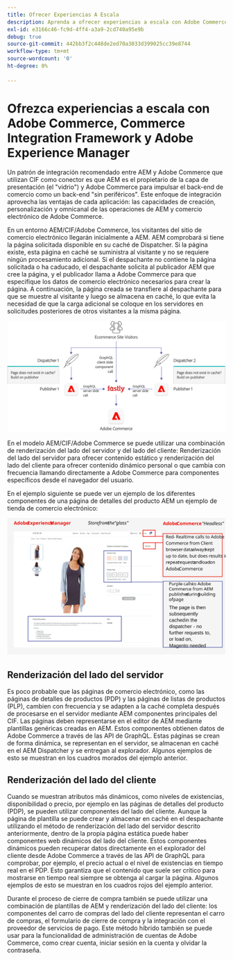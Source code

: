```yaml
---
title: Ofrecer Experiencias A Escala
description: Aprenda a ofrecer experiencias a escala con Adobe Commerce y Adobe Experience Manager.
exl-id: e3166c46-fc9d-4ff4-a3a9-2cd740a95e9b
debug: true
source-git-commit: 442bb3f2c448de2ed70a3033d399025cc39e8744
workflow-type: tm+mt
source-wordcount: '0'
ht-degree: 0%

---
```


# Ofrezca experiencias a escala con Adobe Commerce, Commerce Integration Framework y Adobe Experience Manager

Un patrón de integración recomendado entre AEM y Adobe Commerce que utilizan CIF como conector es que AEM es el propietario de la capa de presentación (el &quot;vidrio&quot;) y Adobe Commerce para impulsar el back-end de comercio como un back-end &quot;sin periféricos&quot;. Este enfoque de integración aprovecha las ventajas de cada aplicación: las capacidades de creación, personalización y omnicanal de las operaciones de AEM y comercio electrónico de Adobe Commerce.

En un entorno AEM/CIF/Adobe Commerce, los visitantes del sitio de comercio electrónico llegarán inicialmente a AEM. AEM comprobará si tiene la página solicitada disponible en su caché de Dispatcher. Si la página existe, esta página en caché se suministra al visitante y no se requiere ningún procesamiento adicional. Si el despachante no contiene la página solicitada o ha caducado, el despachante solicita al publicador AEM que cree la página, y el publicador llama a Adobe Commerce para que especifique los datos de comercio electrónico necesarios para crear la página. A continuación, la página creada se transfiere al despachante para que se muestre al visitante y luego se almacena en caché, lo que evita la necesidad de que la carga adicional se coloque en los servidores en solicitudes posteriores de otros visitantes a la misma página.

![Diagrama general de la arquitectura de Adobe Experience Manager y Adobe Commerce](../assets/commerce-at-scale/overview.png)

En el modelo AEM/CIF/Adobe Commerce se puede utilizar una combinación de renderización del lado del servidor y del lado del cliente: Renderización del lado del servidor para ofrecer contenido estático y renderización del lado del cliente para ofrecer contenido dinámico personal o que cambia con frecuencia llamando directamente a Adobe Commerce para componentes específicos desde el navegador del usuario.

En el ejemplo siguiente se puede ver un ejemplo de los diferentes componentes de una página de detalles del producto AEM un ejemplo de tienda de comercio electrónico:

![Diagrama general de la arquitectura de Adobe Experience Manager y Adobe Commerce](../assets/commerce-at-scale/product-details-page.svg)

## Renderización del lado del servidor

Es poco probable que las páginas de comercio electrónico, como las páginas de detalles de productos (PDP) y las páginas de listas de productos (PLP), cambien con frecuencia y se adapten a la caché completa después de procesarse en el servidor mediante AEM componentes principales del CIF. Las páginas deben representarse en el editor de AEM mediante plantillas genéricas creadas en AEM. Estos componentes obtienen datos de Adobe Commerce a través de las API de GraphQL. Estas páginas se crean de forma dinámica, se representan en el servidor, se almacenan en caché en el AEM Dispatcher y se entregan al explorador. Algunos ejemplos de esto se muestran en los cuadros morados del ejemplo anterior.

## Renderización del lado del cliente

Cuando se muestran atributos más dinámicos, como niveles de existencias, disponibilidad o precio, por ejemplo en las páginas de detalles del producto (PDP), se pueden utilizar componentes del lado del cliente. Aunque la página de plantilla se puede crear y almacenar en caché en el despachante utilizando el método de renderización del lado del servidor descrito anteriormente, dentro de la propia página estática puede haber componentes web dinámicos del lado del cliente. Estos componentes dinámicos pueden recuperar datos directamente en el explorador del cliente desde Adobe Commerce a través de las API de GraphQL para comprobar, por ejemplo, el precio actual o el nivel de existencias en tiempo real en el PDP. Esto garantiza que el contenido que suele ser crítico para mostrarse en tiempo real siempre se obtenga al cargar la página. Algunos ejemplos de esto se muestran en los cuadros rojos del ejemplo anterior.

Durante el proceso de cierre de compra también se puede utilizar una combinación de plantillas de AEM y renderización del lado del cliente: los componentes del carro de compras del lado del cliente representan el carro de compras, el formulario de cierre de compra y la integración con el proveedor de servicios de pago. Este método híbrido también se puede usar para la funcionalidad de administración de cuentas de Adobe Commerce, como crear cuenta, iniciar sesión en la cuenta y olvidar la contraseña.

